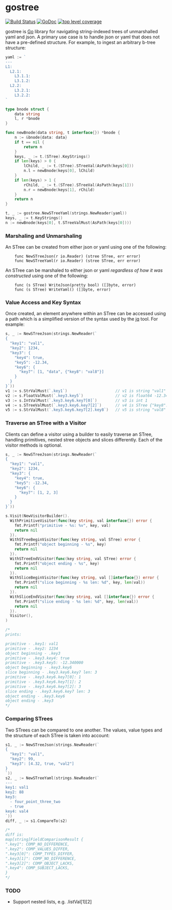 # gostree

[![Build Status](https://travis-ci.org/oldenbur/gostree.svg?branch=master)](https://travis-ci.org/oldenbur/gostree)
[![GoDoc](https://godoc.org/github.com/golang/gddo?status.svg)](https://godoc.org/github.com/oldenbur/gostree)
[![top level coverage](https://gocover.io/_badge/github.com/oldenbur/gostree "top level coverage")](http://gocover.io/github.com/oldenbur/gostree)

gostree is [Go](https://golang.org/) library for navigating string-indexed trees of unmarshalled yaml and json. A primary use case is to handle json or yaml that does not have a pre-defined structure. For example, to ingest an arbitrary b-tree structure:
```go
yaml := `
---
L1:
  L2.1:
    L3.1.1: 
    L3.1.2:
  L2.2:
    L3.2.1: 
    L3.2.2: 
`

type bnode struct {
	data string
	l, r *bnode
}

func newBnode(data string, t interface{}) *bnode {
	n := &bnode{data: data}
	if t == nil {
		return n
	}
	keys, _ := t.(STree).KeyStrings()
	if len(keys) > 0 {
		lChild, _ := t.(STree).STreeVal(AsPath(keys[0]))
		n.l = newBnode(keys[0], lChild)
	}
	if len(keys) > 1 {
		rChild, _ := t.(STree).STreeVal(AsPath(keys[1]))
		n.r = newBnode(keys[1], rChild)
	}
	return n
}

t, _ := gostree.NewSTreeYaml(strings.NewReader(yaml))
keys, _ := t.KeyStrings()
n := newBnode(keys[0], t.STreeValMust(AsPath(keys[0])))
```

### Marshaling and Unmarshaling

An STree can be created from either json or yaml using one of the following:
```
    func NewSTreeJson(r io.Reader) (stree STree, err error)
    func NewSTreeYaml(r io.Reader) (stree STree, err error)
```
An STree can be marshaled to either json or yaml *regardless of how it was constructed* using one of the following:
```
    func (s STree) WriteJson(pretty bool) ([]byte, error)
    func (s STree) WriteYaml() ([]byte, error)
```

### Value Access and Key Syntax

Once created, an element anywhere within an STree can be accessed using a path which is a simplified version of the syntax used by the [jq](https://stedolan.github.io/jq/) tool. For example:
```go
s, _ := NewSTreeJson(strings.NewReader(`
{
  "key1": "val1",
  "key2": 1234,
  "key3": {
    "key4": true,
    "key5": -12.34,
    "key6": {
      "key7": [1, "data", {"key8": "val8"}]
    }
  }
}`))
v1 := s.StrValMust(`.key1`)                     // v1 is string "val1"
v2 := s.FloatValMust(`.key3.key5`)              // v2 is float64 -12.34
v3 := s.IntValMust(`.key3.key6.key7[0]`)        // v3 is int 1
v4 := s.STreeValMust(`.key3.key6.key7[2]`)      // v4 is STree {"key8": "val8"}
v5 := s.StrValMust(`.key3.key6.key7[2].key8`)   // v5 is string "val8"
```

### Traverse an STree with a Visitor

Clients can define a visitor using a builder to easily traverse an STree, handling primitives, nested stree objects and slices differently. Each of the visitor methods is optional.
```go
s, _ := NewSTreeJson(strings.NewReader(`
{
  "key1": "val1",
  "key2": 1234,
  "key3": {
    "key4": true,
    "key5": -12.34,
    "key6": {
      "key7": [1, 2, 3]
    }
  }
}`))

s.Visit(NewVisitorBuilder().
  WithPrimitiveVisitor(func(key string, val interface{}) error {
    fmt.Printf("primitive - %s: %v", key, val)
    return nil
  }).
  WithSTreeBeginVisitor(func(key string, val STree) error {
    fmt.Printf("object beginning - %s", key)
    return nil
  }).
  WithSTreeEndVisitor(func(key string, val STree) error {
    fmt.Printf("object ending - %s", key)
    return nil
  }).
  WithSliceBeginVisitor(func(key string, val []interface{}) error {
    fmt.Printf("slice beginning - %s len: %d", key, len(val))
    return nil
  }).
  WithSliceEndVisitor(func(key string, val []interface{}) error {
    fmt.Printf("slice ending - %s len: %d", key, len(val))
    return nil
  }).
  Visitor(),
)

/*
prints:

primitive - .key1: val1
primitive - .key2: 1234
object beginning - .key3
primitive - .key3.key4: true
primitive - .key3.key5: -12.340000
object beginning - .key3.key6
slice beginning - .key3.key6.key7 len: 3
primitive - .key3.key6.key7[0]: 1
primitive - .key3.key6.key7[1]: 2
primitive - .key3.key6.key7[2]: 3
slice ending - .key3.key6.key7 len: 3
object ending - .key3.key6
object ending - .key3
*/
```

### Comparing STrees

Two STrees can be compared to one another. The values, value types and the structure of each STree is taken into account:
```go
s1, _ := NewSTreeJson(strings.NewReader(`
{
  "key1": "val1",
  "key2": 99,
  "key3": [4.32, true, "val2"]
}
`))
s2, _ := NewSTreeYaml(strings.NewReader(`
---
key1: val1
key2: 88
key3:
  - four_point_three_two
  - true
key4: val4
`))
diff, _ := s1.CompareTo(s2)

/*
diff is:
map[string]FieldComparisonResult {
".key1": COMP_NO_DIFFERENCE,
".key2": COMP_VALUES_DIFFER,
".key3[0]": COMP_TYPES_DIFFER,
".key3[1]": COMP_NO_DIFFERENCE,
".key3[2]": COMP_OBJECT_LACKS,
".key4": COMP_SUBJECT_LACKS,
}
*/
```

### TODO

* Support nested lists, e.g. .listVal[1][2]

